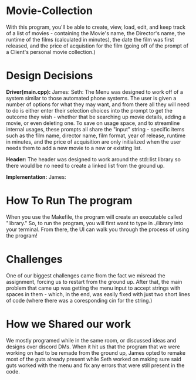 # Movie-Collection

With this program, you'll be able to create, view, load, edit, and keep track of a list of movies - containing the Movie's name, the Director's name, the runtime of the films (calculated in minutes), the date the film was first released, and the price of acquistion for the film (going off of the prompt of a Client's personal movie collection.)

# Design Decisions
**Driver(main.cpp):**
James:
Seth: The Menu was designed to work off of a system similar to those automated phone systems. The user is given a number of options for what they may want, and from there all they will need to do is either enter their selection choices into the prompt to get the outcome they wish - whether that be searching up movie details, adding a movie, or even deleting one. To save on usage space, and to streamline internal usages, these prompts all share the "input" string - specific items such as the film name, director name, film format, year of release, runtime in minutes, and the price of acquisition are only initialized when the user needs them to add a new movie to a new or existing list.

**Header:**
The header was designed to work around the std::list library so there would be no need to create a linked list from the ground up.

**Implementation:**
James:

# How To Run The program

When you use the Makefile, the program will create an executable called "library." So, to run the program, you will first want to type in ./library into your terminal. From there, the UI can walk you through the process of using the program!

# Challenges

One of our biggest challenges came from the fact we misread the assignment, forcing us to restart from the ground up. After that, the main problem that came up was getting the menu input to accept strings with spaces in them - which, in the end, was easily fixed with just two short lines of code (where there was a coresponding cin for the string.)

# How we Shared our work

We mostly programed while in the same room, or discussed ideas and designs over discord DMs. When it hit us that the program that we were working on had to be remade from the ground up, James opted to remake most of the guts already present while Seth worked on making sure said guts worked with the menu and fix any errors that were still present in the code.  